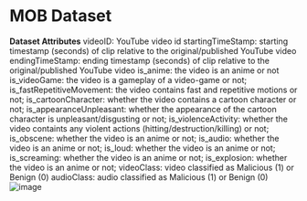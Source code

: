 # MOB Dataset

**Dataset Attributes**
videoID: YouTube video id
startingTimeStamp:  starting timestamp (seconds) of clip relative to the original/published YouTube video
endingTimeStamp:  ending timestamp (seconds) of clip relative to the original/published YouTube video 
is_anime: the video is an anime or not
is_videoGame: the video is a gameplay of a video-game or not;
is_fastRepetitiveMovement: the video contains fast and repetitive motions or not;
is_cartoonCharacter: whether the video contains a cartoon character or not;
is_appearanceUnpleasant: whether the appearance of the cartoon character is unpleasant/disgusting or not;
is_violenceActivity: whether the video containts any violent actions (hitting/destruction/killing) or not;
is_obscene: whether the video is an anime or not;
is_audio: whether the video is an anime or not;
is_loud: whether the video is an anime or not;
is_screaming: whether the video is an anime or not;
is_explosion: whether the video is an anime or not;
videoClass: video classified as Malicious (1) or Benign (0)
audioClass: audio classified as Malicious (1) or Benign (0)
![image](https://user-images.githubusercontent.com/17142671/229564108-310d4faa-35c2-4445-9e44-9e52c640a25b.png)

